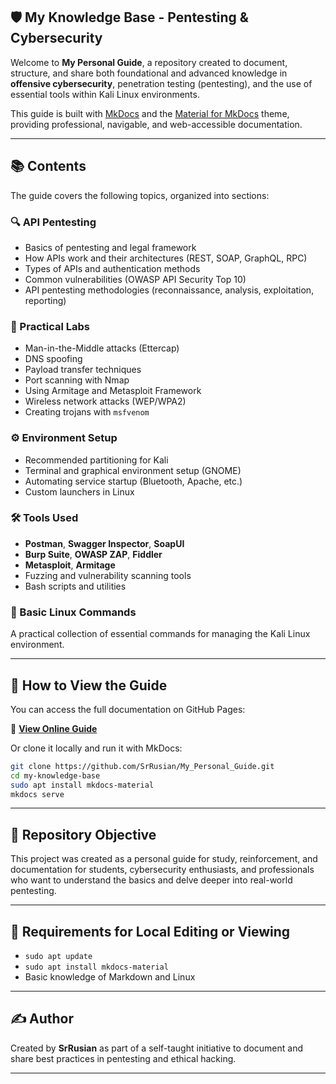 ## 🛡️ My Knowledge Base - Pentesting & Cybersecurity

Welcome to **My Personal Guide**, a repository created to document, structure, and share both foundational and advanced knowledge in **offensive cybersecurity**, penetration testing (pentesting), and the use of essential tools within Kali Linux environments.

This guide is built with [MkDocs](https://www.mkdocs.org/) and the [Material for MkDocs](https://squidfunk.github.io/mkdocs-material/) theme, providing professional, navigable, and web-accessible documentation.

---

## 📚 Contents

The guide covers the following topics, organized into sections:

### 🔍 API Pentesting

- Basics of pentesting and legal framework
- How APIs work and their architectures (REST, SOAP, GraphQL, RPC)
- Types of APIs and authentication methods
- Common vulnerabilities (OWASP API Security Top 10)
- API pentesting methodologies (reconnaissance, analysis, exploitation, reporting)

### 🧪 Practical Labs

- Man-in-the-Middle attacks (Ettercap)
- DNS spoofing
- Payload transfer techniques
- Port scanning with Nmap
- Using Armitage and Metasploit Framework
- Wireless network attacks (WEP/WPA2)
- Creating trojans with `msfvenom`

### ⚙️ Environment Setup

- Recommended partitioning for Kali
- Terminal and graphical environment setup (GNOME)
- Automating service startup (Bluetooth, Apache, etc.)
- Custom launchers in Linux

### 🛠️ Tools Used

- **Postman**, **Swagger Inspector**, **SoapUI**
- **Burp Suite**, **OWASP ZAP**, **Fiddler**
- **Metasploit**, **Armitage**
- Fuzzing and vulnerability scanning tools
- Bash scripts and utilities

### 📄 Basic Linux Commands

A practical collection of essential commands for managing the Kali Linux environment.

---

## 🚀 How to View the Guide

You can access the full documentation on GitHub Pages:

📎 **[View Online Guide](https://srrusian.github.io/My_Personal_Guide/)**

Or clone it locally and run it with MkDocs:

```bash
git clone https://github.com/SrRusian/My_Personal_Guide.git
cd my-knowledge-base
sudo apt install mkdocs-material
mkdocs serve
```

---

## 📌 Repository Objective

This project was created as a personal guide for study, reinforcement, and documentation for students, cybersecurity enthusiasts, and professionals who want to understand the basics and delve deeper into real-world pentesting.

---

## 🧠 Requirements for Local Editing or Viewing

- `sudo apt update`
- `sudo apt install mkdocs-material`
- Basic knowledge of Markdown and Linux

---

## ✍️ Author

Created by **SrRusian** as part of a self-taught initiative to document and share best practices in pentesting and ethical hacking.

---
